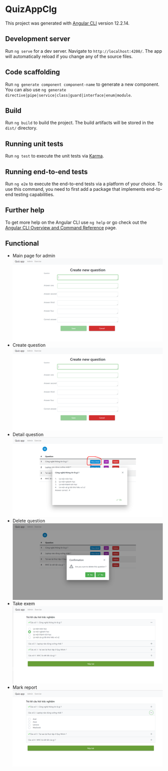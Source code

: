 # QuizAppClg

This project was generated with [Angular CLI](https://github.com/angular/angular-cli) version 12.2.14.

## Development server

Run `ng serve` for a dev server. Navigate to `http://localhost:4200/`. The app will automatically reload if you change any of the source files.

## Code scaffolding

Run `ng generate component component-name` to generate a new component. You can also use `ng generate directive|pipe|service|class|guard|interface|enum|module`.

## Build

Run `ng build` to build the project. The build artifacts will be stored in the `dist/` directory.

## Running unit tests

Run `ng test` to execute the unit tests via [Karma](https://karma-runner.github.io).

## Running end-to-end tests

Run `ng e2e` to execute the end-to-end tests via a platform of your choice. To use this command, you need to first add a package that implements end-to-end testing capabilities.

## Further help

To get more help on the Angular CLI use `ng help` or go check out the [Angular CLI Overview and Command Reference](https://angular.io/cli) page.

## Functional
- Main page for admin
![Image of Yaktocat](https://github.com/tannvv/quiz-app-angular/blob/main/report-image/create.png)
- Create question
![Image of Yaktocat](https://github.com/tannvv/quiz-app-angular/blob/main/report-image/create.png)
- Detail question
![Image of Yaktocat](https://github.com/tannvv/quiz-app-angular/blob/main/report-image/detail.png)
- Delete question
![Image of Yaktocat](https://github.com/tannvv/quiz-app-angular/blob/main/report-image/delete.png)
- Take exem
![Image of Yaktocat](https://github.com/tannvv/quiz-app-angular/blob/main/report-image/take-exam.png)
- Mark report
![Image of Yaktocat](https://github.com/tannvv/quiz-app-angular/blob/main/report-image/mark-report.png)

